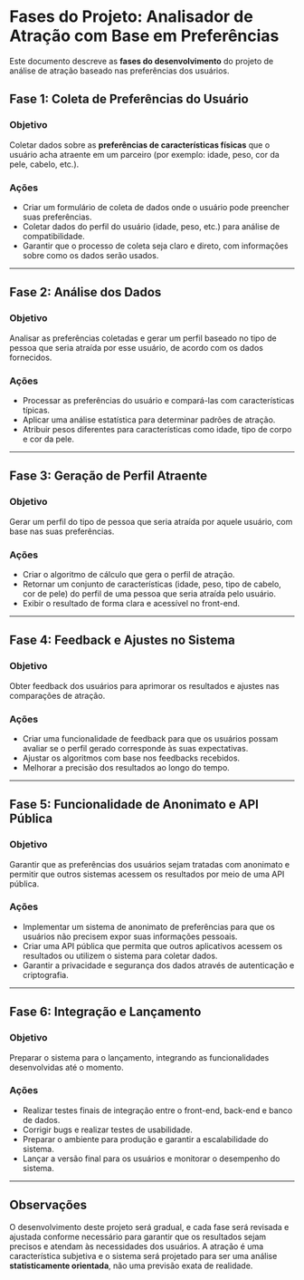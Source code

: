 # Fases do Projeto: Analisador de Atração com Base em Preferências

Este documento descreve as **fases do desenvolvimento** do projeto de análise de atração baseado nas preferências dos usuários.

## Fase 1: Coleta de Preferências do Usuário

### Objetivo

Coletar dados sobre as **preferências de características físicas** que o usuário acha atraente em um parceiro (por exemplo: idade, peso, cor da pele, cabelo, etc.).

### Ações

- Criar um formulário de coleta de dados onde o usuário pode preencher suas preferências.
- Coletar dados do perfil do usuário (idade, peso, etc.) para análise de compatibilidade.
- Garantir que o processo de coleta seja claro e direto, com informações sobre como os dados serão usados.

---

## Fase 2: Análise dos Dados

### Objetivo

Analisar as preferências coletadas e gerar um perfil baseado no tipo de pessoa que seria atraída por esse usuário, de acordo com os dados fornecidos.

### Ações

- Processar as preferências do usuário e compará-las com características típicas.
- Aplicar uma análise estatística para determinar padrões de atração.
- Atribuir pesos diferentes para características como idade, tipo de corpo e cor da pele.
  
---

## Fase 3: Geração de Perfil Atraente

### Objetivo

Gerar um perfil do tipo de pessoa que seria atraída por aquele usuário, com base nas suas preferências.

### Ações

- Criar o algoritmo de cálculo que gera o perfil de atração.
- Retornar um conjunto de características (idade, peso, tipo de cabelo, cor de pele) do perfil de uma pessoa que seria atraída pelo usuário.
- Exibir o resultado de forma clara e acessível no front-end.

---

## Fase 4: Feedback e Ajustes no Sistema

### Objetivo

Obter feedback dos usuários para aprimorar os resultados e ajustes nas comparações de atração.

### Ações

- Criar uma funcionalidade de feedback para que os usuários possam avaliar se o perfil gerado corresponde às suas expectativas.
- Ajustar os algoritmos com base nos feedbacks recebidos.
- Melhorar a precisão dos resultados ao longo do tempo.

---

## Fase 5: Funcionalidade de Anonimato e API Pública

### Objetivo

Garantir que as preferências dos usuários sejam tratadas com anonimato e permitir que outros sistemas acessem os resultados por meio de uma API pública.

### Ações

- Implementar um sistema de anonimato de preferências para que os usuários não precisem expor suas informações pessoais.
- Criar uma API pública que permita que outros aplicativos acessem os resultados ou utilizem o sistema para coletar dados.
- Garantir a privacidade e segurança dos dados através de autenticação e criptografia.

---

## Fase 6: Integração e Lançamento

### Objetivo

Preparar o sistema para o lançamento, integrando as funcionalidades desenvolvidas até o momento.

### Ações

- Realizar testes finais de integração entre o front-end, back-end e banco de dados.
- Corrigir bugs e realizar testes de usabilidade.
- Preparar o ambiente para produção e garantir a escalabilidade do sistema.
- Lançar a versão final para os usuários e monitorar o desempenho do sistema.

---

## Observações

O desenvolvimento deste projeto será gradual, e cada fase será revisada e ajustada conforme necessário para garantir que os resultados sejam precisos e atendam às necessidades dos usuários. A atração é uma característica subjetiva e o sistema será projetado para ser uma análise **statisticamente orientada**, não uma previsão exata de realidade.
